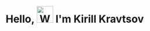 <h1 align="center"> Hello, <img src="https://media3.giphy.com/media/HGvjR72DXRHWw/giphy.gif?cid=6c09b95275bn0im2bbvx64qcwleh7pxtxau3reyny3w2ek3z&ep=v1_gifs_search&rid=giphy.gif&ct=g" 
         alt="Waving hand animated gif"
         height="45"
         width="45" /> I'm Kirill Kravtsov</h1>

